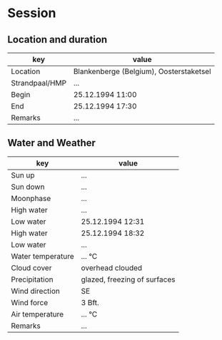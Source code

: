 # Session

## Location and duration

key | value |
----|-------|
Location | Blankenberge (Belgium), Oosterstaketsel |
Strandpaal/HMP | ... |
Begin | 25.12.1994 11:00 |
End | 25.12.1994 17:30 |
Remarks | ... |

## Water and Weather

key | value |
----|-------|
Sun up | ... |
Sun down | ... |
Moonphase | ... |
High water | ... |
Low water | 25.12.1994 12:31 |
High water | 25.12.1994 18:32 |
Low water | ...|
Water temperature | ... °C |
Cloud cover |	overhead clouded |
Precipitation | glazed, freezing of surfaces |
Wind direction | SE |
Wind force | 3 Bft. |
Air temperature | ... °C |
Remarks | ... |

